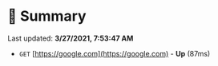 # 📖 Summary
Last updated: **3/27/2021, 7:53:47 AM**

- `GET` [https://google.com](https://google.com) - **Up** (87ms)
